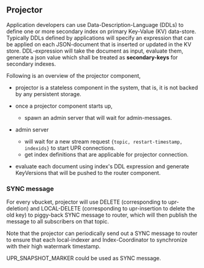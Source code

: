 ## Projector

Application developers can use Data-Description-Language (DDLs) to define one
or more secondary index on primary Key-Value (KV) data-store. Typically DDLs
defined by applications will specify an expression that can be applied on each
JSON-document that is inserted or updated in the KV store. DDL-expression will
take the document as input, evaluate them, generate a json value which shall
be treated as **secondary-keys** for secondary indexes.

Following is an overview of the projector component,

* projector is a stateless component in the system, that is, it is not backed
  by any persistent storage.
* once a projector component starts up,
  * spawn an admin server that will wait for admin-messages.

* admin server
  * will wait for a new stream request
    `{topic, restart-timestamp, indexids}` to start UPR connections.
  * get index definitions that are applicable for projector connection.

* evaluate each document using index's DDL expression and generate
  KeyVersions that will be pushed to the router component.

### SYNC message

For every vbucket, projector will use DELETE (corresponding to upr-deletion)
and LOCAL-DELETE (corresponding to upr-insertion to delete the old key) to
piggy-back SYNC message to router, which will then publish the message to all
subscribers on that topic.

Note that the projector can periodically send out a SYNC message to router
to ensure that each local-indexer and Index-Coordinator to synchronize with
their high watermark timestamp.

UPR_SNAPSHOT_MARKER could be used as SYNC message.
